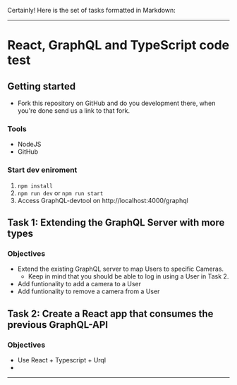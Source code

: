 Certainly! Here is the set of tasks formatted in Markdown:

---

# React, GraphQL and TypeScript code test

## Getting started
- Fork this repository on GitHub and do you development there, when you're done send us a link to that fork.

### Tools
- NodeJS
- GitHub

### Start dev eniroment
1. `npm install`
2. `npm run dev` or `npm run start`
3. Access GraphQL-devtool on http://localhost:4000/graphql


## Task 1: Extending the GraphQL Server with more types

### Objectives
- Extend the existing GraphQL server to map Users to specific Cameras.
    - Keep in mind that you should be able to log in using a User in Task 2.
- Add funtionality to add a camera to a User
- Add funtionality to remove a camera from a User

## Task 2: Create a React app that consumes the previous GraphQL-API

### Objectives
- Use React + Typescript + Urql
- 
---